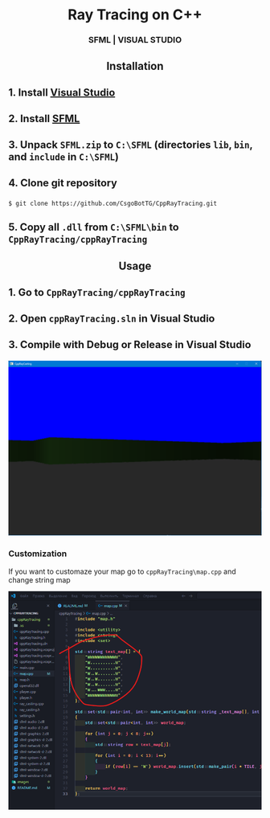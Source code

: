 <h1 align="center"><b>Ray Tracing on C++</b></h1>
<h3 align="center">SFML | VISUAL STUDIO</h3>


<h2 align="center">Installation</h2>
<h3 style="font-size: 20px">1. Install <a href="https://visualstudio.microsoft.com/ru/downloads/">Visual Studio</a></h3>
<h3 style="font-size: 20px">2. Install <a href="https://www.sfml-dev.org/download.php">SFML</a></h3>
<h3 style="font-size: 20px">3. Unpack <code>SFML.zip</code> to <code>C:\SFML</code> (directories <code>lib</code>, <code>bin</code>, and <code>include</code> in <code>C:\SFML</code>)</h3>
<h3 style="font-size: 20px">4. Clone git repository</h3>

```shell
$ git clone https://github.com/CsgoBotTG/CppRayTracing.git
```

<h3 style="font-size: 20px">5. Copy all <code>.dll</code> from <code>C:\SFML\bin</code> to <code>CppRayTracing/cppRayTracing</code></h3>

<h2 align="center">Usage</h2>

<h3 style="font-size: 20px">1. Go to <code>CppRayTracing/cppRayTracing</code></h3>
<h3 style="font-size: 20px">2. Open <code>cppRayTracing.sln</code> in <a>Visual Studio</a></h3>
<h3 style="font-size: 20px">3. Compile with Debug or Release in <a>Visual Studio</a></h3>

![EXAMPLE](images/example.png)

### Customization
<p>If you want to customaze your map go to <code>cppRayTracing\map.cpp</code> and change string map</p>

![MAP CUTOMIZATION](images/map.png)